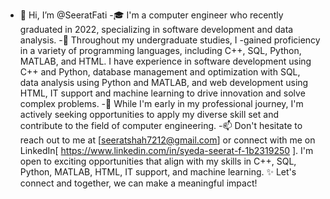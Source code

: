 - 👋 Hi, I’m @SeeratFati
-🎓 I'm a computer engineer who recently graduated in 2022, specializing in software development and data analysis.
-💼 Throughout my undergraduate studies, I 
-gained proficiency in a variety of programming languages, including C++, SQL, Python, MATLAB, and HTML. I have experience in software development using C++ and Python, database management and optimization with SQL, data analysis using Python and MATLAB, and web development using HTML, IT support and machine learning to drive innovation and solve complex problems.
-🚀 While I'm early in my professional journey, I'm actively seeking opportunities to apply my diverse skill set and contribute to the field of computer engineering.
-📫 Don't hesitate to reach out to me at [seeratshah7212@gmail.com] or connect with me on LinkedIn[ https://www.linkedin.com/in/syeda-seerat-f-1b2319250 ]. I'm open to exciting opportunities that align with my skills in C++, SQL, Python, MATLAB, HTML, IT support, and machine learning.
✨ Let's connect and together, we can make a meaningful impact!
